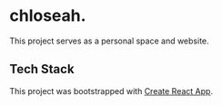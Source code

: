 # chloseah.
This project serves as a personal space and website. 

## Tech Stack
This project was bootstrapped with [Create React App](https://github.com/facebook/create-react-app).
